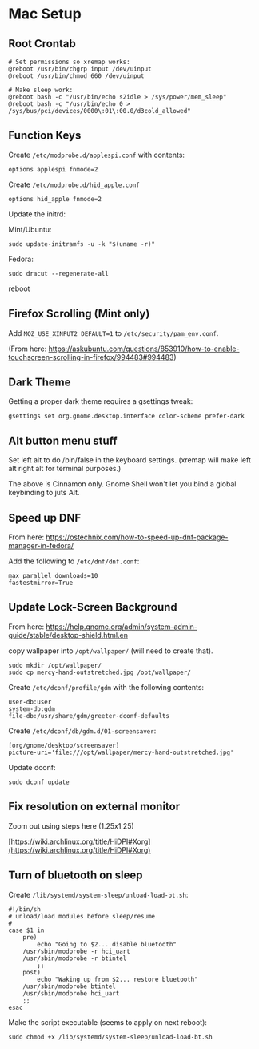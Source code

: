 # Mac Setup #

## Root Crontab ##

```
# Set permissions so xremap works:
@reboot /usr/bin/chgrp input /dev/uinput
@reboot /usr/bin/chmod 660 /dev/uinput

# Make sleep work:
@reboot bash -c "/usr/bin/echo s2idle > /sys/power/mem_sleep"
@reboot bash -c "/usr/bin/echo 0 > /sys/bus/pci/devices/0000\:01\:00.0/d3cold_allowed"
```

## Function Keys ##

Create `/etc/modprobe.d/applespi.conf` with contents:

```
options applespi fnmode=2
```

Create `/etc/modprobe.d/hid_apple.conf`

```
options hid_apple fnmode=2
```

Update the initrd:

Mint/Ubuntu:
```
sudo update-initramfs -u -k "$(uname -r)"
```

Fedora:
```
sudo dracut --regenerate-all
```

reboot

## Firefox Scrolling (Mint only) ##

Add `MOZ_USE_XINPUT2 DEFAULT=1` to `/etc/security/pam_env.conf`.

(From here: https://askubuntu.com/questions/853910/how-to-enable-touchscreen-scrolling-in-firefox/994483#994483)

## Dark Theme ##

Getting a proper dark theme requires a gsettings tweak:

```
gsettings set org.gnome.desktop.interface color-scheme prefer-dark
```

## Alt button menu stuff ##

Set left alt to do /bin/false in the keyboard settings.  (xremap will make left alt right alt for terminal purposes.)

The above is Cinnamon only.  Gnome Shell won't let you bind a global keybinding to juts Alt.

## Speed up DNF ##

From here: https://ostechnix.com/how-to-speed-up-dnf-package-manager-in-fedora/

Add the following to `/etc/dnf/dnf.conf`:

```
max_parallel_downloads=10
fastestmirror=True
```

## Update Lock-Screen Background

From here: https://help.gnome.org/admin/system-admin-guide/stable/desktop-shield.html.en

copy wallpaper into `/opt/wallpaper/` (will need to create that).

```
sudo mkdir /opt/wallpaper/
sudo cp mercy-hand-outstretched.jpg /opt/wallpaper/
```

Create `/etc/dconf/profile/gdm` with the following contents:

```
user-db:user
system-db:gdm
file-db:/usr/share/gdm/greeter-dconf-defaults
```

Create `/etc/dconf/db/gdm.d/01-screensaver`:

```
[org/gnome/desktop/screensaver]
picture-uri='file:///opt/wallpaper/mercy-hand-outstretched.jpg'
```

Update dconf:

```
sudo dconf update
```

## Fix resolution on external monitor ##

Zoom out using steps here (1.25x1.25)

[https://wiki.archlinux.org/title/HiDPI#Xorg](https://wiki.archlinux.org/title/HiDPI#Xorg)

## Turn of bluetooth on sleep ##

Create `/lib/systemd/system-sleep/unload-load-bt.sh`:

```
#!/bin/sh
# unload/load modules before sleep/resume
#
case $1 in
    pre)
        echo "Going to $2... disable bluetooth"
    /usr/sbin/modprobe -r hci_uart
    /usr/sbin/modprobe -r btintel
        ;;
    post)
        echo "Waking up from $2... restore bluetooth"
    /usr/sbin/modprobe btintel
    /usr/sbin/modprobe hci_uart
    ;;
esac
```

Make the script executable (seems to apply on next reboot):

```
sudo chmod +x /lib/systemd/system-sleep/unload-load-bt.sh
```
